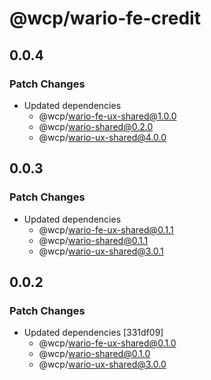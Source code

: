 # @wcp/wario-fe-credit

## 0.0.4

### Patch Changes

- Updated dependencies
  - @wcp/wario-fe-ux-shared@1.0.0
  - @wcp/wario-shared@0.2.0
  - @wcp/wario-ux-shared@4.0.0

## 0.0.3

### Patch Changes

- Updated dependencies
  - @wcp/wario-fe-ux-shared@0.1.1
  - @wcp/wario-shared@0.1.1
  - @wcp/wario-ux-shared@3.0.1

## 0.0.2

### Patch Changes

- Updated dependencies [331df09]
  - @wcp/wario-fe-ux-shared@0.1.0
  - @wcp/wario-shared@0.1.0
  - @wcp/wario-ux-shared@3.0.0
